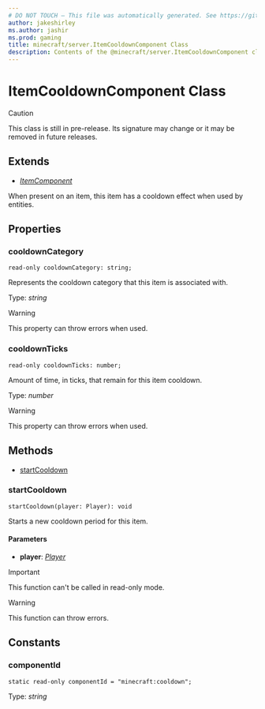 ```yaml
---
# DO NOT TOUCH — This file was automatically generated. See https://github.com/mojang/minecraftapidocsgenerator to modify descriptions, examples, etc.
author: jakeshirley
ms.author: jashir
ms.prod: gaming
title: minecraft/server.ItemCooldownComponent Class
description: Contents of the @minecraft/server.ItemCooldownComponent class.
---
```

# ItemCooldownComponent Class

> [!CAUTION]
> This class is still in pre-release.  Its signature may change or it may be removed in future releases.

## Extends
- [*ItemComponent*](ItemComponent.md)

When present on an item, this item has a cooldown effect when used by entities.

## Properties

### **cooldownCategory**
`read-only cooldownCategory: string;`

Represents the cooldown category that this item is associated with.

Type: *string*
    
> [!WARNING]
> This property can throw errors when used.

### **cooldownTicks**
`read-only cooldownTicks: number;`

Amount of time, in ticks, that remain for this item cooldown.

Type: *number*
    
> [!WARNING]
> This property can throw errors when used.

## Methods
- [startCooldown](#startcooldown)

### **startCooldown**
`
startCooldown(player: Player): void
`

Starts a new cooldown period for this item.

#### **Parameters**
- **player**: [*Player*](Player.md)

> [!IMPORTANT]
> This function can't be called in read-only mode.

> [!WARNING]
> This function can throw errors.

## Constants

### **componentId**
`static read-only componentId = "minecraft:cooldown";`

Type: *string*
